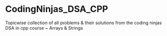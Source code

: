 # CodingNinjas_DSA_CPP
Topicwise collection of all problems & their solutions from the coding ninjas DSA in cpp course
  ~ Arrays & Strings
  
